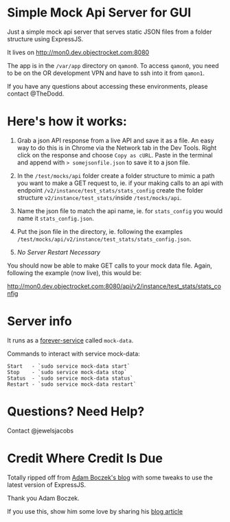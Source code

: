 # Simple Mock Api Server for GUI

Just a simple mock api server that serves static JSON files from a folder structure using ExpressJS.

It lives on http://mon0.dev.objectrocket.com:8080

The app is in the `/var/app` directory on `qamon0`.  To access `qamon0`, you need to be on the OR development VPN and have to ssh into it from `qamon1`.

If you have any questions about accessing these environments, please contact @TheDodd.

# Here's how it works:

1. Grab a json API response from a live API and save it as a file.
An easy way to do this is in Chrome via the Network tab in the Dev Tools.
Right click on the response and choose `Copy as cURL`.
Paste in the terminal and append with `> somejsonfile.json` to save it to a json file.

2. In the `/test/mocks/api` folder create a folder structure to mimic a path you want to make a GET request to, ie. if your making calls to an api with endpoint `/v2/instance/test_stats/stats_config` create the folder structure `v2/instance/test_stats/`inside `/test/mocks/api`.

3. Name the json file to match the api name, ie. for `stats_config` you would name it `stats_config.json`.

4. Put the json file in the directory, ie. following the examples `/test/mocks/api/v2/instance/test_stats/stats_config.json`.

5. *No Server Restart Necessary*

You should now be able to make GET calls to your mock data file.  Again, following the example (now live), this would be:

http://mon0.dev.objectrocket.com:8080/api/v2/instance/test_stats/stats_config

# Server info

It runs as a [forever-service](https://github.com/zapty/forever-service) called `mock-data`.

Commands to interact with service mock-data:

```
Start   - `sudo service mock-data start`
Stop    - `sudo service mock-data stop`
Status  - `sudo service mock-data status`
Restart - `sudo service mock-data restart`
```
# Questions?  Need Help?

Contact @jewelsjacobs

# Credit Where Credit Is Due

Totally ripped off from [Adam Boczek's blog](https://coderwall.com/p/ss80vw) with some tweaks to use the latest version of ExpressJS.

Thank you Adam Boczek.

If you use this, show him some love by sharing his [blog article](http://twitter.com/share?url=https%3A%2F%2Fcoderwall.com%2Fp%2Fss80vw&via=coderwall&text=Using+Node.js+with+Express+as+a+Simple+API+Mock+Server+%23protip&related=&count=vertical&lang=en)
